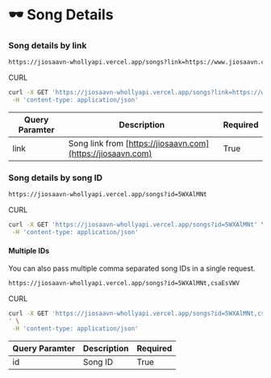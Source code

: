 # 🕶 Song Details

### Song details by link

```bash
https://jiosaavn-whollyapi.vercel.app/songs?link=https://www.jiosaavn.com/song/thunderclouds/RT8zcBh9eUc
```

CURL

```bash
curl -X GET 'https://jiosaavn-whollyapi.vercel.app/songs?link=https://www.jiosaavn.com/song/thunderclouds/RT8zcBh9eUc' \
 -H 'content-type: application/json'
```

| Query Paramter | Description                                                 | Required |
| -------------- | ----------------------------------------------------------- | -------- |
| link           | Song link from [https://jiosaavn.com](https://jiosaavn.com) | True     |

### Song details by song ID



```bash
https://jiosaavn-whollyapi.vercel.app/songs?id=5WXAlMNt
```

CURL

```bash
curl -X GET 'https://jiosaavn-whollyapi.vercel.app/songs?id=5WXAlMNt' \
 -H 'content-type: application/json'
```

#### Multiple IDs

You can also pass multiple comma separated song IDs in a single request.

```bash
https://jiosaavn-whollyapi.vercel.app/songs?id=5WXAlMNt,csaEsVWV
```

CURL

```bash
curl -X GET 'https://jiosaavn-whollyapi.vercel.app/songs?id=5WXAlMNt,csaEsVWV
' \
 -H 'content-type: application/json'
```

| Query Paramter | Description | Required |
| -------------- | ----------- | -------- |
| id             | Song ID     | True     |
